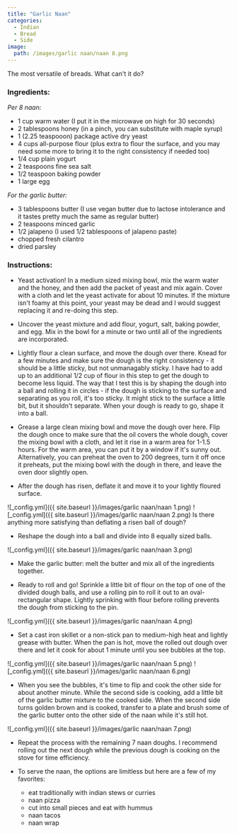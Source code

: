 ```yaml
---
title: "Garlic Naan"
categories:
  - Indian
  - Bread
  - Side
image:
  path: /images/garlic naan/naan 8.png
---
```


The most versatile of breads. What can't it do?


### Ingredients:

_Per 8 naan:_

* 1 cup warm water (I put it in the microwave on high for 30 seconds)
* 2 tablespoons honey (in a pinch, you can substitute with maple syrup)
* 1 (2.25 teaspooon) package active dry yeast 
* 4 cups all-purpose flour (plus extra to flour the surface, and you may need some more to bring it to the right consistency if needed too)
* 1/4 cup plain yogurt 
* 2 teaspoons fine sea salt
* 1/2 teaspoon baking powder
* 1 large egg

_For the garlic butter:_
* 3 tablespoons butter (I use vegan butter due to lactose intolerance and it tastes pretty much the same as regular butter)
* 2 teaspoons minced garlic
* 1/2 jalapeno (I used 1/2 tablespoons of jalapeno paste)
* chopped fresh cilantro
* dried parsley 

### Instructions:

* Yeast activation! In a medium sized mixing bowl, mix the warm water and the honey, and then add the packet of yeast and mix again. Cover with a cloth and let the yeast activate for about 10 minutes. If the mixture isn't foamy at this point, your yeast may be dead and I would suggest replacing it and re-doing this step.

* Uncover the yeast mixture and add flour, yogurt, salt, baking powder, and egg. Mix in the bowl for a minute or two until all of the ingredients are incorporated. 

* Lightly flour a clean surface, and move the dough over there. Knead for a few minutes and make sure the dough is the right consistency - it should be a little sticky, but not unmanagably sticky. I have had to add up to an additional 1/2 cup of flour in this step to get the dough to become less liquid. The way that I test this is by shaping the dough into a ball and rolling it in circles - if the dough is sticking to the surface and separating as you roll, it's too sticky. It might stick to the surface a little bit, but it shouldn't separate. When your dough is ready to go, shape it into a ball.  

* Grease a large clean mixing bowl and move the dough over here. Flip the dough once to make sure that the oil covers the whole dough, cover the mixing bowl with a cloth, and let it rise in a warm area for 1-1.5 hours. For the warm area, you can put it by a window if it's sunny out. Alternatively, you can preheat the oven to 200 degrees, turn it off once it preheats, put the mixing bowl with the dough in there, and leave the oven door slightly open.

* After the dough has risen, deflate it and move it to your lightly floured surface. 

![_config.yml]({{ site.baseurl }}/images/garlic naan/naan 1.png)
![_config.yml]({{ site.baseurl }}/images/garlic naan/naan 2.png)
Is there anything more satisfying than deflating a risen ball of dough?

* Reshape the dough into a ball and divide into 8 equally sized balls.

![_config.yml]({{ site.baseurl }}/images/garlic naan/naan 3.png)

* Make the garlic butter: melt the butter and mix all of the ingredients together.

* Ready to roll and go! Sprinkle a little bit of flour on the top of one of the divided dough balls, and use a rolling pin to roll it out to an oval-rectangular shape. Lightly sprinking with flour before rolling prevents the dough from sticking to the pin. 

![_config.yml]({{ site.baseurl }}/images/garlic naan/naan 4.png)

* Set a cast iron skillet or a non-stick pan to medium-high heat and lightly grease with butter. When the pan is hot, move the rolled out dough over there and let it cook for about 1 minute until you see bubbles at the top.

![_config.yml]({{ site.baseurl }}/images/garlic naan/naan 5.png)
![_config.yml]({{ site.baseurl }}/images/garlic naan/naan 6.png)

* When you see the bubbles, it's time to flip and cook the other side for about another minute. While the second side is cooking, add a little bit of the garlic butter mixture to the cooked side. When the second side turns golden brown and is cooked, transfer to a plate and brush some of the garlic butter onto the other side of the naan while it's still hot.

![_config.yml]({{ site.baseurl }}/images/garlic naan/naan 7.png)

* Repeat the process with the remaining 7 naan doughs. I recommend rolling out the next dough while the previous dough is cooking on the stove for time efficiency.

* To serve the naan, the options are limitless but here are a few of my favorites:
  - eat traditionally with indian stews or curries
  - naan pizza 
  - cut into small pieces and eat with hummus
  - naan tacos
  - naan wrap

